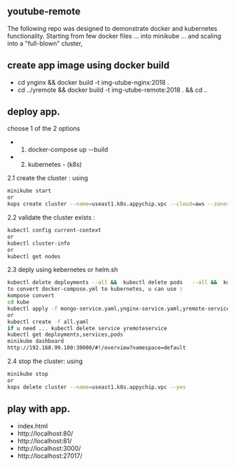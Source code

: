 youtube-remote
---------------------

The following repo was designed to demonstrate docker and kubernetes functionality. 
Starting from few docker files ... into minikube ... and scaling into a "full-blown" cluster, 


create app image using docker build
------------------
- cd ynginx     && docker build -t img-utube-nginx:2018 .
- cd ../yremote && docker build -t img-utube-remote:2018 . && cd ..

deploy app.
------------
choose 1 of the 2 options
 - 1. docker-compose up --build
 - 2. kubernetes - (k8s) 
 
2.1 create the cluster : using 
```sh
minikube start 
or 
kops create cluster --name=useast1.k8s.appychip.vpc --cloud=aws --zones=us-east-1d --dns-zone=appychip.vpc --dns private
```
2.2 validate the cluster exists   : 
```sh
kubectl config current-context 
or 
kubectl cluster-info
or 
kubectl get nodes
```

2.3 deply using kebernetes or helm.sh
```sh
kubectl delete deployments --all &&  kubectl delete pods   --all &&  kubectl delete services --all
to convert docker-compose.yml to kubernetes, u can use : 
kompose convert
cd kube
kubectl apply -f mongo-service.yaml,ynginx-service.yaml,yremote-service.yaml,mongo-deployment.yaml,ynginx-deployment.yaml,yremote-deployment.yaml
or
kubectl create -f all.yaml
if u need ... kubectl delete service yremoteservice
kubectl get deployments,services,pods
minikube dashboard
http://192.168.99.100:30000/#!/overview?namespace=default
```
2.4 stop the cluster: using 
```sh
minikube stop 
or 
kops delete cluster --name=useast1.k8s.appychip.vpc --yes
```


play with app.
----------
- index.html
- http://localhost:80/
- http://localhost:81/
- http://localhost:3000/
- http://localhost:27017/

 